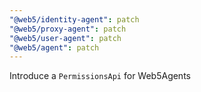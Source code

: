 ```yaml
---
"@web5/identity-agent": patch
"@web5/proxy-agent": patch
"@web5/user-agent": patch
"@web5/agent": patch
---
```


Introduce a `PermissionsApi` for Web5Agents
